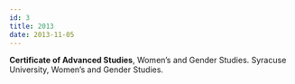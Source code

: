 ```yaml
---
id: 3
title: 2013
date: 2013-11-05
---
```

**Certificate of Advanced Studies**, Women’s and Gender Studies. Syracuse University, Women’s and Gender Studies.
